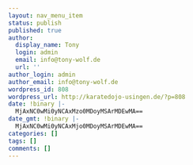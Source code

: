 ```yaml
---
layout: nav_menu_item
status: publish
published: true
author:
  display_name: Tony
  login: admin
  email: info@tony-wolf.de
  url: ''
author_login: admin
author_email: info@tony-wolf.de
wordpress_id: 808
wordpress_url: http://karatedojo-usingen.de/?p=808
date: !binary |-
  MjAxNC0wMi0yNCAxMzo0MDoyMSArMDEwMA==
date_gmt: !binary |-
  MjAxNC0wMi0yNCAxMjo0MDoyMSArMDEwMA==
categories: []
tags: []
comments: []
---
```


